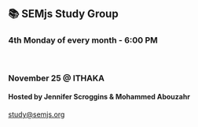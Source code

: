 ## 📚 SEMjs Study Group
### 4th Monday of every month - 6:00 PM
<br/>

### November 25 @ ITHAKA
#### Hosted by Jennifer Scroggins & Mohammed Abouzahr


study@semjs.org
